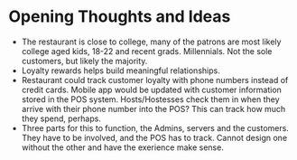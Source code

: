 # Opening Thoughts and Ideas
 - The restaurant is close to college, many of the patrons are most likely college aged kids, 18-22 and recent grads. Millennials. Not the sole customers, but likely the majority.
 - Loyalty rewards helps build meaningful relationships.
 - Restaurant could track customer loyalty with phone numbers instead of credit cards. Mobile app would be updated with customer information stored in the POS system. Hosts/Hostesses check them in when they arrive with their phone number into the POS? This can track how much they spend, perhaps.
 - Three parts for this to function, the Admins, servers and the customers. They have to be involved, and the POS has to track. Cannot design one without the other and have the exerience make sense.